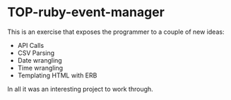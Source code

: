 # TOP-ruby-event-manager

This is an exercise that exposes the programmer to a couple of new ideas:

- API Calls
- CSV Parsing
- Date wrangling
- Time wrangling
- Templating HTML with ERB

In all it was an interesting project to work through.
